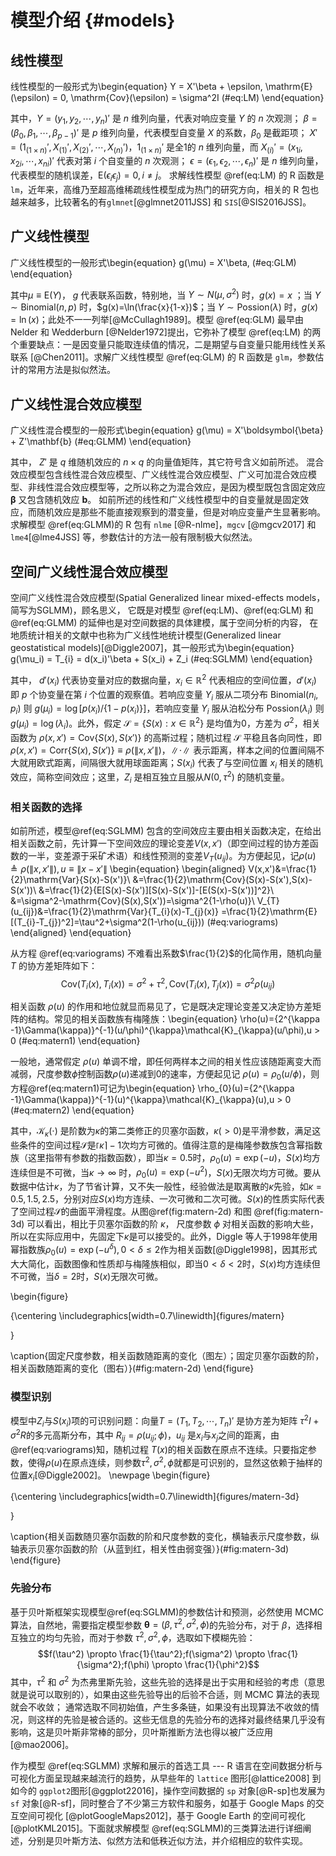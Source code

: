 
# 模型介绍 {#models}

## 线性模型  

线性模型的一般形式为\begin{equation}
Y = X'\beta + \epsilon, \mathrm{E}(\epsilon) = 0, \mathrm{Cov}(\epsilon) = \sigma^2I  (\#eq:LM)
\end{equation}

其中，$Y = (y_1,y_2,\cdots,y_n)'$ 是 $n$ 维列向量，代表对响应变量 $Y$ 的 $n$ 次观测； 
$\beta = (\beta_0,\beta_1,\cdots,\beta_{p-1})'$ 是 $p$ 维列向量，代表模型自变量 $X$ 的系数，$\beta_0$ 是截距项；
$X' = (1_{(1\times n)}',X_{(1)}',X_{(2)}',\cdots,X_{(n)}')$，$1_{(1\times n)}'$ 是全1的 $n$ 维列向量，而 $X_{(i)}' = (x_{1i},x_{2i},\cdots,x_{ni})'$ 代表对第 $i$ 个自变量的 $n$ 次观测；
$\epsilon = (\epsilon_1,\epsilon_2,\cdots,\epsilon_n)'$ 是 $n$ 维列向量，代表模型的随机误差，$\mathrm{E}(\epsilon_i \epsilon_j) = 0, i \ne j$。 
求解线性模型 \@ref(eq:LM) 的 R 函数是 `lm`，近年来，高维乃至超高维稀疏线性模型成为热门的研究方向，相关的 R 包也越来越多，比较著名的有`glmnet`[@glmnet2011JSS] 和 `SIS`[@SIS2016JSS]。


## 广义线性模型

广义线性模型的一般形式\begin{equation}
g(\mu) = X'\beta,  (\#eq:GLM)
\end{equation}

其中$\mu \equiv \mathrm{E}(Y)$， $g$ 代表联系函数，特别地，当 $Y \sim N(\mu,\sigma^2)$ 时，$g(x) = x$ ；当 $Y \sim \mathrm{Binomial}(n,p)$ 时，$g(x)=\ln(\frac{x}{1-x})$；当 $Y \sim \mathrm{Possion}(\lambda)$ 时，$g(x) = \ln(x)$；此处不一一列举[@McCullagh1989]。模型 \@ref(eq:GLM) 最早由 Nelder 和 Wedderburn [@Nelder1972]提出，它弥补了模型 \@ref(eq:LM) 的两个重要缺点：一是因变量只能取连续值的情况，二是期望与自变量只能用线性关系联系 [@Chen2011]。求解广义线性模型 \@ref(eq:GLM) 的 R 函数是 `glm`，参数估计的常用方法是拟似然法。

## 广义线性混合效应模型  

广义线性混合模型的一般形式\begin{equation}
g(\mu) = X'\boldsymbol{\beta} + Z'\mathbf{b}  (\#eq:GLMM)
\end{equation}

其中， $Z'$ 是 $q$ 维随机效应的 $n \times q$ 的向量值矩阵，其它符号含义如前所述。
混合效应模型包含线性混合效应模型、广义线性混合效应模型、广义可加混合效应模型、非线性混合效应模型等，之所以称之为混合效应，是因为模型既包含固定效应 $\boldsymbol{\beta}$ 又包含随机效应 $\mathbf{b}$。 如前所述的线性和广义线性模型中的自变量就是固定效应，而随机效应是那些不能直接观察到的潜变量，但是对响应变量产生显著影响。求解模型 \@ref(eq:GLMM)的 R 包有 `nlme` [@R-nlme]，`mgcv` [@mgcv2017] 和`lme4`[@lme4JSS] 等，参数估计的方法一般有限制极大似然法。

## 空间广义线性混合效应模型

空间广义线性混合效应模型(Spatial Generalized linear mixed-effects models，简写为SGLMM)，顾名思义， 它既是对模型 \@ref(eq:LM)、\@ref(eq:GLM) 和 \@ref(eq:GLMM) 的延伸也是对空间数据的具体建模，属于空间分析的内容， 在地质统计相关的文献中也称为广义线性地统计模型(Generalized linear geostatistical models)[@Diggle2007]，其一般形式为\begin{equation}
g(\mu_i) = T_{i} = d(x_i)'\beta + S(x_i) + Z_i (\#eq:SGLMM)
\end{equation}

其中， $d'(x_i)$ 代表协变量对应的数据向量，$x_i \in \mathbb{R}^2$ 代表相应的空间位置，$d'(x_i)$ 即 $p$ 个协变量在第 $i$ 个位置的观察值。若响应变量 $Y_i$ 服从二项分布 $\mathrm{Binomial}(n_i,p_i)$ 则 $g(\mu_i) = \log[p(x_i)/\{1-p(x_i)\}]$，若响应变量 $Y_i$ 服从泊松分布 $\mathrm{Possion}(\lambda_i)$ 则 $g(\mu_i) = \log(\lambda_i)$。此外，假定 $\mathcal{S} = \{S(x): x \in \mathbb{R}^2\}$ 是均值为0，方差为 $\sigma^2$，相关函数为 $\rho(x,x') = \mathrm{Cov}\{S(x),S(x')\}$ 的高斯过程；随机过程 $\mathcal{S}$ 平稳且各向同性，即 $\rho(x,x') = \mathrm{Corr}\{S(x),S(x')\} \equiv \rho(\|x,x'\|)$，$\|\cdot\|$ 表示距离，样本之间的位置间隔不大就用欧式距离，间隔很大就用球面距离；$S(x_i)$ 代表了与空间位置 $x_i$ 相关的随机效应，简称空间效应；这里，$Z_i$ 是相互独立且服从$N(0,\tau^2)$ 的随机变量。

### 相关函数的选择

如前所述，模型\@ref(eq:SGLMM) 包含的空间效应主要由相关函数决定，在给出相关函数之前，先计算一下空间效应的理论变差$V(x,x')$（即空间过程的协方差函数的一半，变差源于采矿术语）和线性预测的变差$V_{T}(u_{ij})$。为方便起见，记$\rho(u) \triangleq \rho(\|x,x'\|),u \equiv \|x-x'\|$ \begin{equation}
\begin{aligned}
V(x,x')&=\frac{1}{2}\mathrm{Var}\{S(x)-S(x')\}\\
&=\frac{1}{2}\mathrm{Cov}(S(x)-S(x'),S(x)-S(x'))\\
&=\frac{1}{2}\{E[S(x)-S(x')][S(x)-S(x')]-[E(S(x)-S(x'))]^2\}\\
&=\sigma^2-\mathrm{Cov}(S(x),S(x'))=\sigma^2\{1-\rho(u)\}\\
V_{T}(u_{ij})&=\frac{1}{2}\mathrm{Var}\{T_{i}(x)-T_{j}(x)\}
=\frac{1}{2}\mathrm{E}[(T_{i}-T_{j})^2]=\tau^2+\sigma^2(1-\rho(u_{ij})) (\#eq:variograms)
\end{aligned}
\end{equation}

从方程 \@ref(eq:variograms) 不难看出系数$\frac{1}{2}$的化简作用，随机向量 $T$ 的协方差矩阵如下：$$\mathrm{Cov}(T_{i}(x),T_{i}(x)) = \sigma^2+\tau^2, \mathrm{Cov}(T_{i}(x),T_{j}(x))=\sigma^2\rho(u_{ij})$$

相关函数 $\rho(u)$ 的作用和地位就显而易见了，它是既决定理论变差又决定协方差矩阵的结构。常见的相关函数族有梅隆族：\begin{equation}
\rho(u)=\{2^{\kappa -1}\Gamma(\kappa)\}^{-1}(u/\phi)^{\kappa}\mathcal{K}_{\kappa}(u/\phi),u > 0 (\#eq:matern1)
\end{equation}

一般地，通常假定 $\rho(u)$ 单调不增，即任何两样本之间的相关性应该随距离变大而减弱，尺度参数$\phi$控制函数$\rho(u)$递减到0的速率，方便起见记 $\rho(u) = \rho_{0}(u/\phi)$，则方程\@ref(eq:matern1)可记为\begin{equation}
\rho_{0}(u)=\{2^{\kappa -1}\Gamma(\kappa)\}^{-1}(u)^{\kappa}\mathcal{K}_{\kappa}(u),u > 0 (\#eq:matern2)
\end{equation}

其中，$\mathcal{K}_{\kappa}(\cdot)$ 是阶数为$\kappa$的第二类修正的贝塞尔函数，$\kappa(>0)$是平滑参数，满足这些条件的空间过程$\mathcal{S}$是$\lceil\kappa\rceil-1$次均方可微的。值得注意的是梅隆参数族包含幂指数族（这里指带有参数的指数函数），即当$\kappa=0.5$时，$\rho_{0}(u)=\exp(-u)$，$S(x)$均方连续但是不可微，当$\kappa \to \infty$ 时，$\rho_{0}(u)=\exp(-u^2)$，$S(x)$无限次均方可微。要从数据中估计$\kappa$，为了节省计算，又不失一般性，经验做法是取离散的$\kappa$先验，如$\kappa=0.5,1.5,2.5$，分别对应$S(x)$均方连续、一次可微和二次可微。$S(x)$的性质实际代表了空间过程$\mathcal{S}$的曲面平滑程度。从图\@ref(fig:matern-2d) 和图 \@ref(fig:matern-3d) 可以看出，相比于贝塞尔函数的阶 $\kappa$， 尺度参数 $\phi$ 对相关函数的影响大些，所以在实际应用中，先固定下$\kappa$是可以接受的。此外，Diggle 等人于1998年使用幂指数族$\rho_{0}(u)=\exp(-u^{\delta}), 0 < \delta \leq 2$作为相关函数[@Diggle1998]，因其形式大大简化，函数图像和性质却与梅隆族相似，即当$0<\delta<2$时，$S(x)$均方连续但不可微，当$\delta=2$时，$S(x)$无限次可微。

\begin{figure}

{\centering \includegraphics[width=0.7\linewidth]{figures/matern} 

}

\caption{固定尺度参数，相关函数随距离的变化（图左）；固定贝塞尔函数的阶，相关函数随距离的变化（图右）}(\#fig:matern-2d)
\end{figure}

### 模型识别

模型中$Z_{i}$与$S(x_i)$项的可识别问题：向量$T=(T_1,T_2,\cdots,T_n)'$ 是协方差为矩阵 $\tau^2I+\sigma^2R$的多元高斯分布，其中 $R_{ij}=\rho(u_{ij};\phi)$，$u_{ij}$ 是$x_i$与$x_j$之间的距离，由\@ref(eq:variograms)知，随机过程 $T(x)$的相关函数在原点不连续。只要指定参数，使得$\rho(u)$在原点连续，则参数$\tau^2,\sigma^2,\phi$就都是可识别的，显然这依赖于抽样的位置$x_i$[@Diggle2002]。
\newpage
\begin{figure}

{\centering \includegraphics[width=0.7\linewidth]{figures/matern-3d} 

}

\caption{相关函数随贝塞尔函数的阶和尺度参数的变化，横轴表示尺度参数，纵轴表示贝塞尔函数的阶（从蓝到红，相关性由弱变强）}(\#fig:matern-3d)
\end{figure}

### 先验分布

基于贝叶斯框架实现模型\@ref(eq:SGLMM)的参数估计和预测，必然使用 MCMC 算法，自然地，需要指定模型参数 $\bm{\theta} = (\beta,\tau^2,\sigma^2,\phi)$的先验分布，对于 $\beta$，选择相互独立的均匀先验，而对于参数 $\tau^2,\sigma^2,\phi$，选取如下模糊先验：
$$f(\tau^2) \propto \frac{1}{\tau^2};f(\sigma^2) \propto \frac{1}{\sigma^2};f(\phi) \propto \frac{1}{\phi^2}$$
其中，$\tau^2$ 和 $\sigma^2$ 为杰弗里斯先验，这些先验的选择是出于实用和经验的考虑（意思就是说可以取别的），如果由这些先验导出的后验不合适，则 MCMC 算法的表现就会不收敛； 通常选取不同初始值，产生多条链，如果没有出现算法不收敛的情况，则这样的先验是被合适的。这些无信息的先验分布的选择对最终结果几乎没有影响，这是贝叶斯非常棒的部分，贝叶斯推断方法也得以被广泛应用[@mao2006]。

作为模型 \@ref(eq:SGLMM) 求解和展示的首选工具 --- R 语言在空间数据分析与可视化方面呈现越来越流行的趋势，从早些年的 `lattice` 图形[@lattice2008] 到如今的 `ggplot2`图形[@ggplot22016]，操作空间数据的 `sp` 对象[@R-sp]也发展为 `sf` 对象[@R-sf]，同时整合了不少第三方软件和服务，如基于 Google Maps 的交互空间可视化 [@plotGoogleMaps2012]，基于 Google Earth 的空间可视化 [@plotKML2015]。下面就求解模型 \@ref(eq:SGLMM)的三类算法进行详细阐述，分别是贝叶斯方法、似然方法和低秩近似方法，并介绍相应的软件实现。
